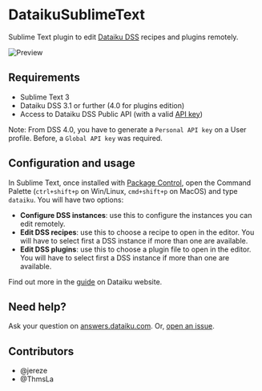 DataikuSublimeText
==================

Sublime Text plugin to edit [Dataiku DSS](https://www.dataiku.com/dss/) recipes and plugins remotely.

![Preview](https://raw.githubusercontent.com/jereze/DataikuSublimeText/master/preview.gif)

## Requirements

* Sublime Text 3
* Dataiku DSS 3.1 or further (4.0 for plugins edition)
* Access to Dataiku DSS Public API (with a valid [API key](https://doc.dataiku.com/dss/latest/api/public/keys.html))

Note: From DSS 4.0, you have to generate a `Personal API key` on a User profile. Before, a `Global API key` was required.

## Configuration and usage

In Sublime Text, once installed with [Package Control](https://packagecontrol.io/), open the Command Palette (`ctrl+shift+p` on Win/Linux, `cmd+shift+p` on MacOS) and type `dataiku`. You will have two options:

* __Configure DSS instances__: use this to configure the instances you can edit remotely.
* __Edit DSS recipes__: use this to choose a recipe to open in the editor. You will have to select first a DSS instance if more than one are available.
* __Edit DSS plugins__: use this to choose a plugin file to open in the editor. You will have to select first a DSS instance if more than one are available.

Find out more in the [guide](https://www.dataiku.com/learn/guide/tips/dataiku-dss-sublime-text.html) on Dataiku website.

## Need help?

Ask your question on [answers.dataiku.com](https://answers.dataiku.com). Or, [open an issue](https://github.com/jereze/DataikuSublimeText/issues).

## Contributors

* @jereze
* @ThmsLa
